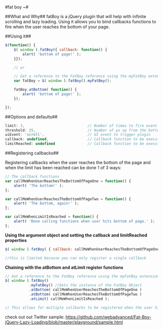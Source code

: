 #fat boy ~#

##What and Why##
fatBoy is a jQuery plugin that will help with infinite scrolling and lazy loading. Using it allows you to bind callbacks functions to fire when the user reaches the bottom of your page.


##Using it##
```javascript
$(function() {
	$( window ).fatBoy({ callback: function() {
		alert( 'bottom of page!' );
	}});

	// or

	// Get a reference to the FatBoy reference using the myFatBoy extension method and then call the atBottom function
	var fatBoy = $( window ).fatBoy().myFatBoy();

	fatBoy.atBottom( function() {
		alert( 'bottom of page!' );
	});

});
```


##Options and defaults##

```javascript
limit: 3,                             // Number of times to fire event (0 === unlimited)
threshold: 25,                        // Number of px up from the bottom of the page
uiEvent: 'scroll',                    // UI event to trigger plugin
callback: undefined,                  // Callback function to be executed when user reaches the bottom of the page
limitReached: undefined               // Callback function to be executed when limit is reached
```

##Registering callbacks##

Registering callbacks when the user reaches the bottom of the page and when the limit has been reached can be done 1 of 3 ways:

```javascript
// The callback functions
var callMeWhenUserReachesTheBottomOfPageOne = function() {
	alert( 'The bottom!' );
};

var callMeWhenUserReachesTheBottomOfPageTwo = function() {
	alert( 'The bottom, again!' );
};

var callMeWhenLimitIsReached = function() {
	alert( 'Done calling functions when user hits bottom of page.' );
};
```

**Using the argument object and setting the callback and limitReached properties**

```javascript
$( window ).fatBoy( { callback: callMeWhenUserReachesTheBottomOfPageOne, limitReached: callMeWhenLimitIsReached } );

//this is limited because you can only register a single callback
```

**Chaining with the atBottom and atLimit register functions**

```javascript
// Get a reference to the FatBoy reference using the myFatBoy extension method and then call the atBottom function
$( window ).fatBoy()
           .myFatBoy() //Gets the instance of the FatBoy Object
           .atBottom( callMeWhenUserReachesTheBottomOfPageOne )
           .atBottom( callMeWhenUserReachesTheBottomOfPageTwo )
           .atLimit( callMeWhenLimitIsReached );

// This allows for multiple callbacks to be registered when the user hits the bottom of the page and when the atBottom limit has been reached
```

check out out Twitter sample: https://github.com/webadvanced/Fat-Boy-jQuery-Lazy-Loading/blob/master/playground/sample.html